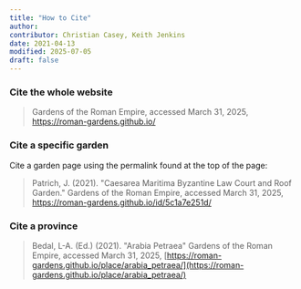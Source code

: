 ```yaml
---
title: "How to Cite"
author:
contributor: Christian Casey, Keith Jenkins
date: 2021-04-13
modified: 2025-07-05
draft: false
---
```


### Cite the whole website

> Gardens of the Roman Empire, accessed March 31, 2025, https://roman-gardens.github.io/

### Cite a specific garden

Cite a garden page using the permalink found at the top of the page:

> Patrich, J. (2021). "Caesarea Maritima Byzantine Law Court and Roof Garden." Gardens of the Roman Empire, accessed March 31, 2025, https://roman-gardens.github.io/id/5c1a7e251d/

### Cite a province

> Bedal, L-A. (Ed.) (2021). "Arabia Petraea" Gardens of the Roman Empire, accessed March 31, 2025, [https://roman-gardens.github.io/place/arabia_petraea/](https://roman-gardens.github.io/place/arabia_petraea/)
